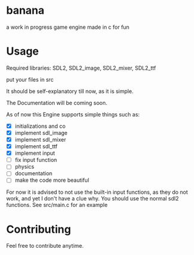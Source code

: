 # banana
a work in progress game engine made in c for fun

# Usage
<p>Required libraries: SDL2, SDL2_image, SDL2_mixer, SDL2_ttf</p>

<p>put your files in src</p>
<p>It should be self-explanatory till now, as it is simple.</p>
<p>The Documentation will be coming soon.</p>
<p>As of now this Engine supports simple things such as:</p>

- [x] initializations and co
- [x] implement sdl_image
- [x] implement sdl_mixer
- [x] implement sdl_ttf
- [x] implement input
- [ ] fix input function
- [ ] physics
- [ ] documentation
- [ ] make the code more beautiful

For now it is advised to not use the built-in input functions, as they do not work, and yet I don't have a clue why. You should use the normal sdl2 functions. See src/main.c for an example
# Contributing
Feel free to contribute anytime.
